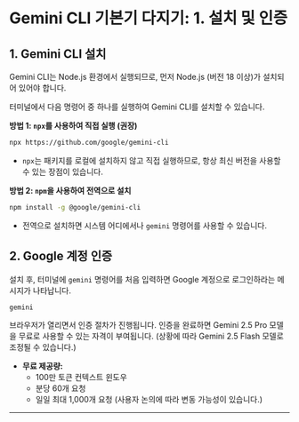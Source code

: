 # Gemini CLI 기본기 다지기: 1. 설치 및 인증

## 1. Gemini CLI 설치

Gemini CLI는 Node.js 환경에서 실행되므로, 먼저 Node.js (버전 18 이상)가 설치되어 있어야 합니다.

터미널에서 다음 명령어 중 하나를 실행하여 Gemini CLI를 설치할 수 있습니다.

**방법 1: `npx`를 사용하여 직접 실행 (권장)**

```bash
npx https://github.com/google/gemini-cli
```

*   `npx`는 패키지를 로컬에 설치하지 않고 직접 실행하므로, 항상 최신 버전을 사용할 수 있는 장점이 있습니다.

**방법 2: `npm`을 사용하여 전역으로 설치**

```bash
npm install -g @google/gemini-cli
```

*   전역으로 설치하면 시스템 어디에서나 `gemini` 명령어를 사용할 수 있습니다.

## 2. Google 계정 인증

설치 후, 터미널에 `gemini` 명령어를 처음 입력하면 Google 계정으로 로그인하라는 메시지가 나타납니다.

```bash
gemini
```

브라우저가 열리면서 인증 절차가 진행됩니다. 인증을 완료하면 Gemini 2.5 Pro 모델을 무료로 사용할 수 있는 자격이 부여됩니다. (상황에 따라 Gemini 2.5 Flash 모델로 조정될 수 있습니다.)

*   **무료 제공량:**
    *   100만 토큰 컨텍스트 윈도우
    *   분당 60개 요청
    *   일일 최대 1,000개 요청 (사용자 논의에 따라 변동 가능성이 있습니다.)

---